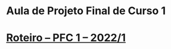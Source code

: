 # Aula de Projeto Final de Curso 1 
# [Roteiro – PFC 1 – 2022/1](https://github.com/marcoswagner-commits/tcc/tree/documentos/documentos/roteiro.md)



